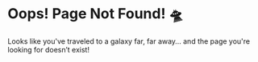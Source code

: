 # Oops! Page Not Found! 🛸

Looks like you've traveled to a galaxy far, far away… and the page you're looking for doesn’t exist!
